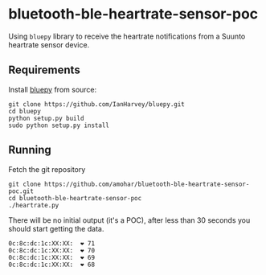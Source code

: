 # bluetooth-ble-heartrate-sensor-poc

Using `bluepy` library to receive the heartrate notifications from a Suunto heartrate sensor device.

## Requirements

Install [bluepy](https://github.com/IanHarvey/bluepy) from source:

```
git clone https://github.com/IanHarvey/bluepy.git
cd bluepy
python setup.py build
sudo python setup.py install
```

## Running

Fetch the git repository

```
git clone https://github.com/amohar/bluetooth-ble-heartrate-sensor-poc.git
cd bluetooth-ble-heartrate-sensor-poc
./heartrate.py
```

There will be no initial output (it's a POC), after less than 30 seconds you should start getting the data.

```
0c:8c:dc:1c:XX:XX:  ❤ 71
0c:8c:dc:1c:XX:XX:  ❤ 70
0c:8c:dc:1c:XX:XX:  ❤ 69
0c:8c:dc:1c:XX:XX:  ❤ 68
```